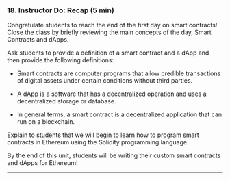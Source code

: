 ### 18. Instructor Do: Recap (5 min)

Congratulate students to reach the end of the first day on smart contracts! Close the class by briefly reviewing the main concepts of the day, Smart Contracts and dApps.

Ask students to provide a definition of a smart contract and a dApp and then provide the following definitions:

* Smart contracts are computer programs that allow credible transactions of digital assets under certain conditions without third parties.

* A dApp is a software that has a decentralized operation and uses a decentralized storage or database.

* In general terms, a smart contract is a decentralized application that can run on a blockchain.

Explain to students that we will begin to learn how to program smart contracts in Ethereum using the Solidity programming language.

By the end of this unit, students will be writing their custom smart contracts and dApps for Ethereum!

---
